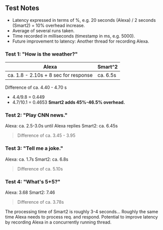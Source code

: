 ## Test Notes

- Latency expressed in terms of %, e.g. 20 seconds (Alexa) / 2 seconds (Smart2) = 10% overhead increase.
- Average of several runs taken.
- Time recorded in milliseconds (timestamp in ms, e.g. 5000).
- Future improvement to latency: Another thread for recording Alexa.

### Test 1: "How is the weather?"
Alexa | Smart^2
----- | -----
ca. 1.8 - 2.10s + 8 sec for response | ca. 6.5s

Difference of ca. 4.40 - 4.70 s
* 4.4/9.8 = 0.449
* 4.7/10.1 = 0.4653
**Smart2 adds 45%-46.5% overhead.**

### Test 2: "Play CNN news."
Alexa: ca. 2.5-3.0s until Alexa replies
Smart2: ca. 6.45s
> Difference of ca. 3.45 - 3.95

### Test 3: "Tell me a joke."
Alexa: ca. 1.7s
Smart2: ca. 6.8s
> Difference of ca. 5.10s

### Test 4: "What's 5+5?"
Alexa: 3.68
Smart2: 7.46
> Difference of ca. 3.78s

The processing time of Smart2 is roughly 3-4 seconds...
Roughly the same time Alexa needs to process req. and respond.
Potential to improve latency by recording Alexa in a concurrently running thread.